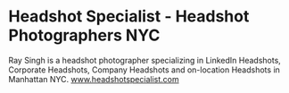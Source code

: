 # Headshot Specialist - Headshot Photographers NYC
Ray Singh is a headshot photographer specializing in LinkedIn Headshots, Corporate Headshots, Company Headshots and on-location Headshots in Manhattan NYC.
www.headshotspecialist.com
